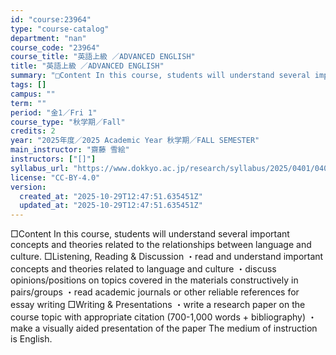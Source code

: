 ```yaml
---
id: "course:23964"
type: "course-catalog"
department: "nan"
course_code: "23964"
course_title: "英語上級 ／ADVANCED ENGLISH"
title: "英語上級 ／ADVANCED ENGLISH"
summary: "□Content In this course, students will understand several important concepts and theories related to the relationships b…"
tags: []
campus: ""
term: ""
period: "金1／Fri 1"
course_type: "秋学期／Fall"
credits: 2
year: "2025年度／2025 Academic Year 秋学期／FALL SEMESTER"
main_instructor: "齋藤 雪絵"
instructors: ["[]"]
syllabus_url: "https://www.dokkyo.ac.jp/research/syllabus/2025/0401/0401_23964_ja_JP.html"
license: "CC-BY-4.0"
version:
  created_at: "2025-10-29T12:47:51.635451Z"
  updated_at: "2025-10-29T12:47:51.635451Z"
---
```

□Content In this course, students will understand several important concepts and theories related to the relationships between language and culture. □Listening, Reading & Discussion ・read and understand important concepts and theories related to language and culture ・discuss opinions/positions on topics covered in the materials constructively in pairs/groups ・read academic journals or other reliable references for essay writing □Writing & Presentations ・write a research paper on the course topic with appropriate citation (700-1,000 words + bibliography) ・make a visually aided presentation of the paper The medium of instruction is English.
